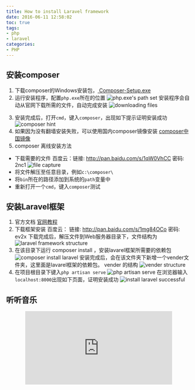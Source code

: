 ```yaml
---
title: How to install Laravel framework
date: 2016-06-11 12:58:02
toc: true
tags:
- php
- laravel
categories:
- PHP
---
```


## 安装composer
1. 下载composer的Windows安装包，[ Composer-Setup.exe ](https://getcomposer.org/download/) 
2. 运行安装程序，配置`php.exe`所在的位置
![php.exe's path set](set_php_path.jpg)
安装程序会自动从官网下载所需的文件，自动完成安装
![downloading files](downloading_files.jpg)

<!-- more -->


3. 安装完成后，打开`cmd`，键入`composer`，出现如下提示证明安装成功
![composer hint](composer_hint.png)
4. 如果因为没有翻墙安装失败，可以使用国内composer镜像安装
[composer中国镜像](http://pkg.phpcomposer.com/)
5. composer 离线安装方法
- 下载需要的文件
百度云：链接: http://pan.baidu.com/s/1qW0VhCC 密码: 2nc1 
![file capture](file_capture.jpg)
- 将文件解压至任意目录，例如`c:\composer\`
- 将`bin`所在的路径添加到系统的`path`变量中
- 重新打开一个`cmd`，键入`composer`测试

## 安装Laravel框架
1. 官方文档
[官网教程](https://laravel.com/docs/5.2#installation)
2. 下载框架安装
百度云： 链接: http://pan.baidu.com/s/1mg84OCo 密码: ev2x
下载完成后，解压文件到Web服务器目录下，文件结构为
![laravel framework structure](laravel_framework_structure.png)
3. 在该目录下运行 composer install ，安装lavarel框架所需要的依赖包
![composer install laravel](composer_install_laravel.png)
安装完成后，会在该文件夹下新增一个vender文件夹，这里面是lavarel框架的依赖包。
vender 的结构
![vender structure](vendor_structure.png)
4. 在项目根目录下键入`php artisan serve`
![php artisan serve](php_artisan_serve.png)
在浏览器输入`localhost:8000`出现如下页面，证明安装成功
![install laravel successful](install_laravel_successful.png)

## 听听音乐
<center> <iframe name="iframe_canvas" src="http://douban.fm/partner/baidu/doubanradio" scrolling="no" frameborder="0" width="400" height="200"></iframe> </center>

